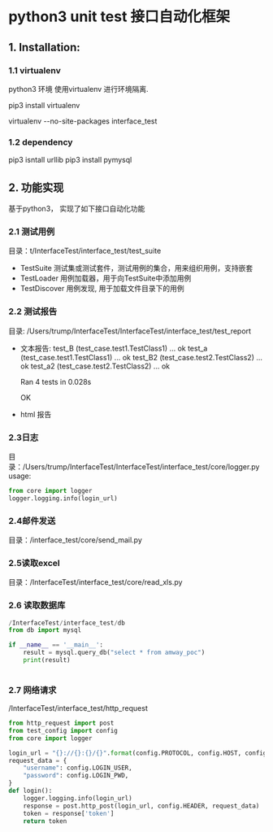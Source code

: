 # python3 unit test 接口自动化框架 


## 1. Installation:

### 1.1 virtualenv
python3 环境
使用virtualenv 进行环境隔离.

pip3 install virtualenv

virtualenv --no-site-packages interface_test

### 1.2 dependency

pip3 isntall urllib
pip3 install pymysql


## 2. 功能实现

 基于python3， 实现了如下接口自动化功能
 
### 2.1 测试用例

目录：t/InterfaceTest/interface_test/test_suite
 
- TestSuite
      测试集或测试套件，测试用例的集合，用来组织用例，支持嵌套
- TestLoader
      用例加载器，用于向TestSuite中添加用例
- TestDiscover
     用例发现, 用于加载文件目录下的用例
   
### 2.2 测试报告
目录: /Users/trump/InterfaceTest/InterfaceTest/interface_test/test_report

- 文本报告: 
	 test_B (test_case.test1.TestClass1) ... ok
	test_a (test_case.test1.TestClass1) ... ok
	test_B2 (test_case.test2.TestClass2) ... ok
	test_a2 (test_case.test2.TestClass2) ... ok
	
	Ran 4 tests in 0.028s
	
	OK
	
- html 报告

### 2.3日志

目录：/Users/trump/InterfaceTest/InterfaceTest/interface_test/core/logger.py
usage:

``` python
from core import logger
logger.logging.info(login_url)
```

### 2.4邮件发送  

目录：/interface_test/core/send_mail.py

### 2.5读取excel

目录：/InterfaceTest/interface_test/core/read_xls.py

### 2.6 读取数据库

```python
/InterfaceTest/interface_test/db
from db import mysql

if __name__ == '__main__':
    result = mysql.query_db("select * from amway_poc")
    print(result)
    
```

### 2.7 网络请求

/InterfaceTest/interface_test/http_request

``` python
from http_request import post
from test_config import config
from core import logger

login_url = "{}://{}:{}/{}".format(config.PROTOCOL, config.HOST, config.PORT, config.LOGIN_PATH)
request_data = {
    "username": config.LOGIN_USER,
    "password": config.LOGIN_PWD,
}
def login():
    logger.logging.info(login_url)
    response = post.http_post(login_url, config.HEADER, request_data)
    token = response['token']
    return token
```
